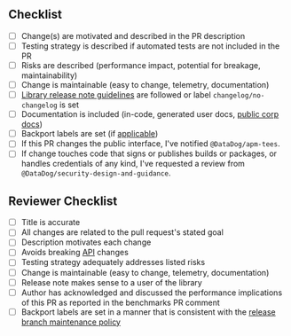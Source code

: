 ## Checklist

- [ ] Change(s) are motivated and described in the PR description
- [ ] Testing strategy is described if automated tests are not included in the PR
- [ ] Risks are described (performance impact, potential for breakage, maintainability)
- [ ] Change is maintainable (easy to change, telemetry, documentation)
- [ ] [Library release note guidelines](https://ddtrace.readthedocs.io/en/stable/releasenotes.html) are followed or label `changelog/no-changelog` is set
- [ ] Documentation is included (in-code, generated user docs, [public corp docs](https://github.com/DataDog/documentation/))
- [ ] Backport labels are set (if [applicable](https://ddtrace.readthedocs.io/en/latest/contributing.html#backporting))
- [ ] If this PR changes the public interface, I've notified `@DataDog/apm-tees`.
- [ ] If change touches code that signs or publishes builds or packages, or handles credentials of any kind, I've requested a review from `@DataDog/security-design-and-guidance`.

## Reviewer Checklist

- [ ] Title is accurate
- [ ] All changes are related to the pull request's stated goal
- [ ] Description motivates each change
- [ ] Avoids breaking [API](https://ddtrace.readthedocs.io/en/stable/versioning.html#interfaces) changes
- [ ] Testing strategy adequately addresses listed risks
- [ ] Change is maintainable (easy to change, telemetry, documentation)
- [ ] Release note makes sense to a user of the library
- [ ] Author has acknowledged and discussed the performance implications of this PR as reported in the benchmarks PR comment
- [ ] Backport labels are set in a manner that is consistent with the [release branch maintenance policy](https://ddtrace.readthedocs.io/en/latest/contributing.html#backporting)
